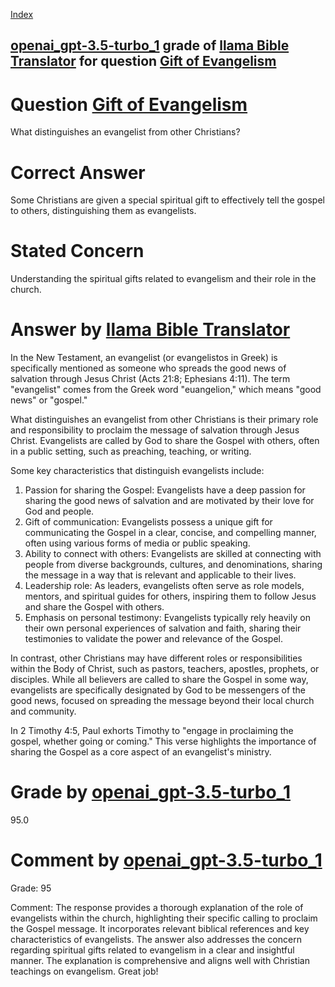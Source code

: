 
[Index](../../../../index.md)
## [openai_gpt-3.5-turbo_1](../../../grading_models/openai_gpt-3.5-turbo_1.md) grade of [llama Bible Translator](../../../answering_models/llama_Bible_Translator.md) for question [Gift of Evangelism](../../../questions/Gift_of_Evangelism.md)

# Question [Gift of Evangelism](../../../questions/Gift_of_Evangelism.md)
What distinguishes an evangelist from other Christians?

# Correct Answer
Some Christians are given a special spiritual gift to effectively tell the gospel to others, distinguishing them as evangelists.

# Stated Concern
Understanding the spiritual gifts related to evangelism and their role in the church.

# Answer by [llama Bible Translator](../../../answering_models/llama_Bible_Translator.md)
In the New Testament, an evangelist (or evangelistos in Greek) is specifically mentioned as someone who spreads the good news of salvation through Jesus Christ (Acts 21:8; Ephesians 4:11). The term "evangelist" comes from the Greek word "euangelion," which means "good news" or "gospel."

What distinguishes an evangelist from other Christians is their primary role and responsibility to proclaim the message of salvation through Jesus Christ. Evangelists are called by God to share the Gospel with others, often in a public setting, such as preaching, teaching, or writing.

Some key characteristics that distinguish evangelists include:

1. Passion for sharing the Gospel: Evangelists have a deep passion for sharing the good news of salvation and are motivated by their love for God and people.
2. Gift of communication: Evangelists possess a unique gift for communicating the Gospel in a clear, concise, and compelling manner, often using various forms of media or public speaking.
3. Ability to connect with others: Evangelists are skilled at connecting with people from diverse backgrounds, cultures, and denominations, sharing the message in a way that is relevant and applicable to their lives.
4. Leadership role: As leaders, evangelists often serve as role models, mentors, and spiritual guides for others, inspiring them to follow Jesus and share the Gospel with others.
5. Emphasis on personal testimony: Evangelists typically rely heavily on their own personal experiences of salvation and faith, sharing their testimonies to validate the power and relevance of the Gospel.

In contrast, other Christians may have different roles or responsibilities within the Body of Christ, such as pastors, teachers, apostles, prophets, or disciples. While all believers are called to share the Gospel in some way, evangelists are specifically designated by God to be messengers of the good news, focused on spreading the message beyond their local church and community.

In 2 Timothy 4:5, Paul exhorts Timothy to "engage in proclaiming the gospel, whether going or coming." This verse highlights the importance of sharing the Gospel as a core aspect of an evangelist's ministry.

# Grade by [openai_gpt-3.5-turbo_1](../../../grading_models/openai_gpt-3.5-turbo_1.md)
95.0

# Comment by [openai_gpt-3.5-turbo_1](../../../grading_models/openai_gpt-3.5-turbo_1.md)
Grade: 95

Comment: The response provides a thorough explanation of the role of evangelists within the church, highlighting their specific calling to proclaim the Gospel message. It incorporates relevant biblical references and key characteristics of evangelists. The answer also addresses the concern regarding spiritual gifts related to evangelism in a clear and insightful manner. The explanation is comprehensive and aligns well with Christian teachings on evangelism. Great job!
